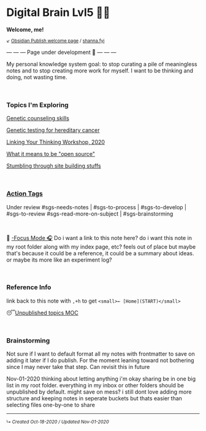 # Digital Brain Lvl5 👩🏻
**Welcome, me!**

<small>↙ [Obsidian Publish welcome page](index.md) / [shanna.fyi](https://shanna.fyi/)</small>

— — — Page under development 🚧 — — —

My personal knowledge system goal: to stop curating a pile of meaningless notes and to stop creating more work for myself. I want to be thinking and doing, not wasting time.

<br>

### Topics I'm Exploring
[Genetic counseling skills](zk-lyt-pks/mocs/genetic-counseling-skills.md) 

[Genetic testing for hereditary cancer](zk-lyt-pks/mocs/genetic-testing-hereditary-cancer.md)

[Linking Your Thinking Workshop, 2020](zk-lyt-pks/mocs/LYT-course-moc-2020.md)

[What it means to be "open source"](zk-lyt-pks/mocs/open-source-mindset.md)

[Stumbling through site building stuffs](shanna-fyi/_pages/personal-site-experiment-log)

<br>


### [Action Tags](use-refs/Action%20Tags.md) 
Under review
#sgs-needs-notes | #sgs-to-process | #sgs-to-develop | #sgs-to-review 
#sgs-read-more-on-subject | #sgs-brainstorming 


<br>

📌 
[-Focus Mode 🎧](-Focus%20Mode%20%F0%9F%8E%A7.md) Do i want a link to this note here? do i want this note in my root folder along with my index page, etc? feels out of place but maybe that's because it could be a reference, it could be a summary about ideas. or maybe its more like an experiment log?

<br>

### Reference Info
link back to this note with `,+h` to get `<small>← [Home](START)</small>`

😴[Unpublished topics MOC](zk-lyt-pks/mocs/private%20topics%20MOC.md)

<br>

### Brainstorming
Not sure if I want to default format all my notes with frontmatter to save on adding it later if I do publish. For the moment leaning toward not bothering since I may never take that step. Can revisit this in future

Nov-01-2020 thinking about letting anything i'm okay sharing be in one big list in my root folder. everything in my inbox or other folders should be unpublished by default. might save on mess? i still dont love adding more structure and keeping notes in seperate buckets but thats easier than selecting files one-by-one to share

---

<small>↳ <i>Created Oct-18-2020 / Updated Nov-01-2020 </i></small>

